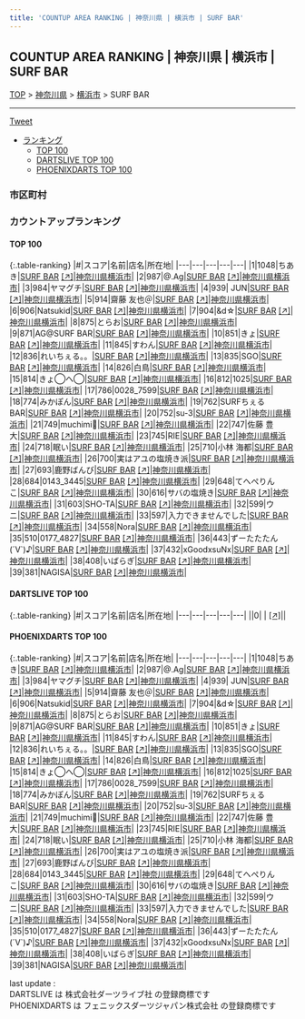 ```yaml
---
title: 'COUNTUP AREA RANKING | 神奈川県 | 横浜市 | SURF BAR'
---
```

## COUNTUP AREA RANKING | 神奈川県 | 横浜市 | SURF BAR

[TOP](/darts/rank/) > [神奈川県](/darts/rank/神奈川県/) > [横浜市](/darts/rank/神奈川県/横浜市/) > SURF BAR

___

<a href="https://twitter.com/share?ref_src=twsrc%5Etfw" data-text="COUNTUP AREA RANKING | 神奈川県横浜市SURF BAR" class="twitter-share-button" data-hashtags="DARTSLIVE,PHOENIXDARTS,darts,ダーツ" data-show-count="false">Tweet</a>

* [ランキング](#カウントアップランキング)
    * [TOP 100](#top-100)
    * [DARTSLIVE TOP 100](#dartslive-top-100)
    * [PHOENIXDARTS TOP 100](#phoenixdarts-top-100)

### 市区町村

<ul>

</ul>

### カウントアップランキング

#### TOP 100



{:.table-ranking}
|#|スコア|名前|店名|所在地|
|---|---|---|---|---|
|1|1048|<span class="rank-name-pd">ちあき</span>|<a href="/darts/rank/shops/81357.html">SURF BAR</a> <a href="https://vs.phoenixdarts.com/jp/shop/shopDetailInfo/s_81357?s_seq=81357">[↗]</a>|<a href="/darts/rank/神奈川県/横浜市">神奈川県横浜市</a>|
|2|987|<span class="rank-name-pd">@.Ag</span>|<a href="/darts/rank/shops/81357.html">SURF BAR</a> <a href="https://vs.phoenixdarts.com/jp/shop/shopDetailInfo/s_81357?s_seq=81357">[↗]</a>|<a href="/darts/rank/神奈川県/横浜市">神奈川県横浜市</a>|
|3|984|<span class="rank-name-pd">ヤマグチ</span>|<a href="/darts/rank/shops/81357.html">SURF BAR</a> <a href="https://vs.phoenixdarts.com/jp/shop/shopDetailInfo/s_81357?s_seq=81357">[↗]</a>|<a href="/darts/rank/神奈川県/横浜市">神奈川県横浜市</a>|
|4|939|<span class="rank-name-pd"> JUN</span>|<a href="/darts/rank/shops/81357.html">SURF BAR</a> <a href="https://vs.phoenixdarts.com/jp/shop/shopDetailInfo/s_81357?s_seq=81357">[↗]</a>|<a href="/darts/rank/神奈川県/横浜市">神奈川県横浜市</a>|
|5|914|<span class="rank-name-pd">齋藤 友也＠</span>|<a href="/darts/rank/shops/81357.html">SURF BAR</a> <a href="https://vs.phoenixdarts.com/jp/shop/shopDetailInfo/s_81357?s_seq=81357">[↗]</a>|<a href="/darts/rank/神奈川県/横浜市">神奈川県横浜市</a>|
|6|906|<span class="rank-name-pd">Natsukid</span>|<a href="/darts/rank/shops/81357.html">SURF BAR</a> <a href="https://vs.phoenixdarts.com/jp/shop/shopDetailInfo/s_81357?s_seq=81357">[↗]</a>|<a href="/darts/rank/神奈川県/横浜市">神奈川県横浜市</a>|
|7|904|<span class="rank-name-pd">&amp;d☆</span>|<a href="/darts/rank/shops/81357.html">SURF BAR</a> <a href="https://vs.phoenixdarts.com/jp/shop/shopDetailInfo/s_81357?s_seq=81357">[↗]</a>|<a href="/darts/rank/神奈川県/横浜市">神奈川県横浜市</a>|
|8|875|<span class="rank-name-pd">とらお</span>|<a href="/darts/rank/shops/81357.html">SURF BAR</a> <a href="https://vs.phoenixdarts.com/jp/shop/shopDetailInfo/s_81357?s_seq=81357">[↗]</a>|<a href="/darts/rank/神奈川県/横浜市">神奈川県横浜市</a>|
|9|871|<span class="rank-name-pd">AG@SURF BAR</span>|<a href="/darts/rank/shops/81357.html">SURF BAR</a> <a href="https://vs.phoenixdarts.com/jp/shop/shopDetailInfo/s_81357?s_seq=81357">[↗]</a>|<a href="/darts/rank/神奈川県/横浜市">神奈川県横浜市</a>|
|10|851|<span class="rank-name-pd">きょ</span>|<a href="/darts/rank/shops/81357.html">SURF BAR</a> <a href="https://vs.phoenixdarts.com/jp/shop/shopDetailInfo/s_81357?s_seq=81357">[↗]</a>|<a href="/darts/rank/神奈川県/横浜市">神奈川県横浜市</a>|
|11|845|<span class="rank-name-pd">すわん</span>|<a href="/darts/rank/shops/81357.html">SURF BAR</a> <a href="https://vs.phoenixdarts.com/jp/shop/shopDetailInfo/s_81357?s_seq=81357">[↗]</a>|<a href="/darts/rank/神奈川県/横浜市">神奈川県横浜市</a>|
|12|836|<span class="rank-name-pd">れいちぇる。。</span>|<a href="/darts/rank/shops/81357.html">SURF BAR</a> <a href="https://vs.phoenixdarts.com/jp/shop/shopDetailInfo/s_81357?s_seq=81357">[↗]</a>|<a href="/darts/rank/神奈川県/横浜市">神奈川県横浜市</a>|
|13|835|<span class="rank-name-pd">SGO</span>|<a href="/darts/rank/shops/81357.html">SURF BAR</a> <a href="https://vs.phoenixdarts.com/jp/shop/shopDetailInfo/s_81357?s_seq=81357">[↗]</a>|<a href="/darts/rank/神奈川県/横浜市">神奈川県横浜市</a>|
|14|826|<span class="rank-name-pd">白鳥</span>|<a href="/darts/rank/shops/81357.html">SURF BAR</a> <a href="https://vs.phoenixdarts.com/jp/shop/shopDetailInfo/s_81357?s_seq=81357">[↗]</a>|<a href="/darts/rank/神奈川県/横浜市">神奈川県横浜市</a>|
|15|814|<span class="rank-name-pd">きょ◯へ◯</span>|<a href="/darts/rank/shops/81357.html">SURF BAR</a> <a href="https://vs.phoenixdarts.com/jp/shop/shopDetailInfo/s_81357?s_seq=81357">[↗]</a>|<a href="/darts/rank/神奈川県/横浜市">神奈川県横浜市</a>|
|16|812|<span class="rank-name-pd">1025</span>|<a href="/darts/rank/shops/81357.html">SURF BAR</a> <a href="https://vs.phoenixdarts.com/jp/shop/shopDetailInfo/s_81357?s_seq=81357">[↗]</a>|<a href="/darts/rank/神奈川県/横浜市">神奈川県横浜市</a>|
|17|786|<span class="rank-name-pd">0028_7599</span>|<a href="/darts/rank/shops/81357.html">SURF BAR</a> <a href="https://vs.phoenixdarts.com/jp/shop/shopDetailInfo/s_81357?s_seq=81357">[↗]</a>|<a href="/darts/rank/神奈川県/横浜市">神奈川県横浜市</a>|
|18|774|<span class="rank-name-pd">みかぽん</span>|<a href="/darts/rank/shops/81357.html">SURF BAR</a> <a href="https://vs.phoenixdarts.com/jp/shop/shopDetailInfo/s_81357?s_seq=81357">[↗]</a>|<a href="/darts/rank/神奈川県/横浜市">神奈川県横浜市</a>|
|19|762|<span class="rank-name-pd">SURFちぇるBAR</span>|<a href="/darts/rank/shops/81357.html">SURF BAR</a> <a href="https://vs.phoenixdarts.com/jp/shop/shopDetailInfo/s_81357?s_seq=81357">[↗]</a>|<a href="/darts/rank/神奈川県/横浜市">神奈川県横浜市</a>|
|20|752|<span class="rank-name-pd">su-3</span>|<a href="/darts/rank/shops/81357.html">SURF BAR</a> <a href="https://vs.phoenixdarts.com/jp/shop/shopDetailInfo/s_81357?s_seq=81357">[↗]</a>|<a href="/darts/rank/神奈川県/横浜市">神奈川県横浜市</a>|
|21|749|<span class="rank-name-pd">muchimi👾</span>|<a href="/darts/rank/shops/81357.html">SURF BAR</a> <a href="https://vs.phoenixdarts.com/jp/shop/shopDetailInfo/s_81357?s_seq=81357">[↗]</a>|<a href="/darts/rank/神奈川県/横浜市">神奈川県横浜市</a>|
|22|747|<span class="rank-name-pd"><span class="pro-icon-pd"></span>佐藤 豊大</span>|<a href="/darts/rank/shops/81357.html">SURF BAR</a> <a href="https://vs.phoenixdarts.com/jp/shop/shopDetailInfo/s_81357?s_seq=81357">[↗]</a>|<a href="/darts/rank/神奈川県/横浜市">神奈川県横浜市</a>|
|23|745|<span class="rank-name-pd">RIE</span>|<a href="/darts/rank/shops/81357.html">SURF BAR</a> <a href="https://vs.phoenixdarts.com/jp/shop/shopDetailInfo/s_81357?s_seq=81357">[↗]</a>|<a href="/darts/rank/神奈川県/横浜市">神奈川県横浜市</a>|
|24|718|<span class="rank-name-pd">眠い</span>|<a href="/darts/rank/shops/81357.html">SURF BAR</a> <a href="https://vs.phoenixdarts.com/jp/shop/shopDetailInfo/s_81357?s_seq=81357">[↗]</a>|<a href="/darts/rank/神奈川県/横浜市">神奈川県横浜市</a>|
|25|710|<span class="rank-name-pd">小林 海都</span>|<a href="/darts/rank/shops/81357.html">SURF BAR</a> <a href="https://vs.phoenixdarts.com/jp/shop/shopDetailInfo/s_81357?s_seq=81357">[↗]</a>|<a href="/darts/rank/神奈川県/横浜市">神奈川県横浜市</a>|
|26|700|<span class="rank-name-pd">実はアユの塩焼き派</span>|<a href="/darts/rank/shops/81357.html">SURF BAR</a> <a href="https://vs.phoenixdarts.com/jp/shop/shopDetailInfo/s_81357?s_seq=81357">[↗]</a>|<a href="/darts/rank/神奈川県/横浜市">神奈川県横浜市</a>|
|27|693|<span class="rank-name-pd">鹿野ばんび</span>|<a href="/darts/rank/shops/81357.html">SURF BAR</a> <a href="https://vs.phoenixdarts.com/jp/shop/shopDetailInfo/s_81357?s_seq=81357">[↗]</a>|<a href="/darts/rank/神奈川県/横浜市">神奈川県横浜市</a>|
|28|684|<span class="rank-name-pd">0143_3445</span>|<a href="/darts/rank/shops/81357.html">SURF BAR</a> <a href="https://vs.phoenixdarts.com/jp/shop/shopDetailInfo/s_81357?s_seq=81357">[↗]</a>|<a href="/darts/rank/神奈川県/横浜市">神奈川県横浜市</a>|
|29|648|<span class="rank-name-pd">てへぺりんこ</span>|<a href="/darts/rank/shops/81357.html">SURF BAR</a> <a href="https://vs.phoenixdarts.com/jp/shop/shopDetailInfo/s_81357?s_seq=81357">[↗]</a>|<a href="/darts/rank/神奈川県/横浜市">神奈川県横浜市</a>|
|30|616|<span class="rank-name-pd">サバの塩焼き</span>|<a href="/darts/rank/shops/81357.html">SURF BAR</a> <a href="https://vs.phoenixdarts.com/jp/shop/shopDetailInfo/s_81357?s_seq=81357">[↗]</a>|<a href="/darts/rank/神奈川県/横浜市">神奈川県横浜市</a>|
|31|603|<span class="rank-name-pd">SHO-TA</span>|<a href="/darts/rank/shops/81357.html">SURF BAR</a> <a href="https://vs.phoenixdarts.com/jp/shop/shopDetailInfo/s_81357?s_seq=81357">[↗]</a>|<a href="/darts/rank/神奈川県/横浜市">神奈川県横浜市</a>|
|32|599|<span class="rank-name-pd">ウニ</span>|<a href="/darts/rank/shops/81357.html">SURF BAR</a> <a href="https://vs.phoenixdarts.com/jp/shop/shopDetailInfo/s_81357?s_seq=81357">[↗]</a>|<a href="/darts/rank/神奈川県/横浜市">神奈川県横浜市</a>|
|33|597|<span class="rank-name-pd">入力できませんでした</span>|<a href="/darts/rank/shops/81357.html">SURF BAR</a> <a href="https://vs.phoenixdarts.com/jp/shop/shopDetailInfo/s_81357?s_seq=81357">[↗]</a>|<a href="/darts/rank/神奈川県/横浜市">神奈川県横浜市</a>|
|34|558|<span class="rank-name-pd">Nora</span>|<a href="/darts/rank/shops/81357.html">SURF BAR</a> <a href="https://vs.phoenixdarts.com/jp/shop/shopDetailInfo/s_81357?s_seq=81357">[↗]</a>|<a href="/darts/rank/神奈川県/横浜市">神奈川県横浜市</a>|
|35|510|<span class="rank-name-pd">0177_4827</span>|<a href="/darts/rank/shops/81357.html">SURF BAR</a> <a href="https://vs.phoenixdarts.com/jp/shop/shopDetailInfo/s_81357?s_seq=81357">[↗]</a>|<a href="/darts/rank/神奈川県/横浜市">神奈川県横浜市</a>|
|36|443|<span class="rank-name-pd">ずーたたたん(´V`)♪</span>|<a href="/darts/rank/shops/81357.html">SURF BAR</a> <a href="https://vs.phoenixdarts.com/jp/shop/shopDetailInfo/s_81357?s_seq=81357">[↗]</a>|<a href="/darts/rank/神奈川県/横浜市">神奈川県横浜市</a>|
|37|432|<span class="rank-name-pd">xGoodxsuNx</span>|<a href="/darts/rank/shops/81357.html">SURF BAR</a> <a href="https://vs.phoenixdarts.com/jp/shop/shopDetailInfo/s_81357?s_seq=81357">[↗]</a>|<a href="/darts/rank/神奈川県/横浜市">神奈川県横浜市</a>|
|38|408|<span class="rank-name-pd">いばらぎ</span>|<a href="/darts/rank/shops/81357.html">SURF BAR</a> <a href="https://vs.phoenixdarts.com/jp/shop/shopDetailInfo/s_81357?s_seq=81357">[↗]</a>|<a href="/darts/rank/神奈川県/横浜市">神奈川県横浜市</a>|
|39|381|<span class="rank-name-pd">NAGISA</span>|<a href="/darts/rank/shops/81357.html">SURF BAR</a> <a href="https://vs.phoenixdarts.com/jp/shop/shopDetailInfo/s_81357?s_seq=81357">[↗]</a>|<a href="/darts/rank/神奈川県/横浜市">神奈川県横浜市</a>|


#### DARTSLIVE TOP 100



{:.table-ranking}
|#|スコア|名前|店名|所在地|
|---|---|---|---|---|
||0|<span class="rank-name-dl"> </span>|<a href="/darts/rank/shops/.html"></a> <a href="">[↗]</a>|<a href="/darts/rank//"></a>|


#### PHOENIXDARTS TOP 100



{:.table-ranking}
|#|スコア|名前|店名|所在地|
|---|---|---|---|---|
|1|1048|<span class="rank-name-pd">ちあき</span>|<a href="/darts/rank/shops/81357.html">SURF BAR</a> <a href="https://vs.phoenixdarts.com/jp/shop/shopDetailInfo/s_81357?s_seq=81357">[↗]</a>|<a href="/darts/rank/神奈川県/横浜市">神奈川県横浜市</a>|
|2|987|<span class="rank-name-pd">@.Ag</span>|<a href="/darts/rank/shops/81357.html">SURF BAR</a> <a href="https://vs.phoenixdarts.com/jp/shop/shopDetailInfo/s_81357?s_seq=81357">[↗]</a>|<a href="/darts/rank/神奈川県/横浜市">神奈川県横浜市</a>|
|3|984|<span class="rank-name-pd">ヤマグチ</span>|<a href="/darts/rank/shops/81357.html">SURF BAR</a> <a href="https://vs.phoenixdarts.com/jp/shop/shopDetailInfo/s_81357?s_seq=81357">[↗]</a>|<a href="/darts/rank/神奈川県/横浜市">神奈川県横浜市</a>|
|4|939|<span class="rank-name-pd"> JUN</span>|<a href="/darts/rank/shops/81357.html">SURF BAR</a> <a href="https://vs.phoenixdarts.com/jp/shop/shopDetailInfo/s_81357?s_seq=81357">[↗]</a>|<a href="/darts/rank/神奈川県/横浜市">神奈川県横浜市</a>|
|5|914|<span class="rank-name-pd">齋藤 友也＠</span>|<a href="/darts/rank/shops/81357.html">SURF BAR</a> <a href="https://vs.phoenixdarts.com/jp/shop/shopDetailInfo/s_81357?s_seq=81357">[↗]</a>|<a href="/darts/rank/神奈川県/横浜市">神奈川県横浜市</a>|
|6|906|<span class="rank-name-pd">Natsukid</span>|<a href="/darts/rank/shops/81357.html">SURF BAR</a> <a href="https://vs.phoenixdarts.com/jp/shop/shopDetailInfo/s_81357?s_seq=81357">[↗]</a>|<a href="/darts/rank/神奈川県/横浜市">神奈川県横浜市</a>|
|7|904|<span class="rank-name-pd">&amp;d☆</span>|<a href="/darts/rank/shops/81357.html">SURF BAR</a> <a href="https://vs.phoenixdarts.com/jp/shop/shopDetailInfo/s_81357?s_seq=81357">[↗]</a>|<a href="/darts/rank/神奈川県/横浜市">神奈川県横浜市</a>|
|8|875|<span class="rank-name-pd">とらお</span>|<a href="/darts/rank/shops/81357.html">SURF BAR</a> <a href="https://vs.phoenixdarts.com/jp/shop/shopDetailInfo/s_81357?s_seq=81357">[↗]</a>|<a href="/darts/rank/神奈川県/横浜市">神奈川県横浜市</a>|
|9|871|<span class="rank-name-pd">AG@SURF BAR</span>|<a href="/darts/rank/shops/81357.html">SURF BAR</a> <a href="https://vs.phoenixdarts.com/jp/shop/shopDetailInfo/s_81357?s_seq=81357">[↗]</a>|<a href="/darts/rank/神奈川県/横浜市">神奈川県横浜市</a>|
|10|851|<span class="rank-name-pd">きょ</span>|<a href="/darts/rank/shops/81357.html">SURF BAR</a> <a href="https://vs.phoenixdarts.com/jp/shop/shopDetailInfo/s_81357?s_seq=81357">[↗]</a>|<a href="/darts/rank/神奈川県/横浜市">神奈川県横浜市</a>|
|11|845|<span class="rank-name-pd">すわん</span>|<a href="/darts/rank/shops/81357.html">SURF BAR</a> <a href="https://vs.phoenixdarts.com/jp/shop/shopDetailInfo/s_81357?s_seq=81357">[↗]</a>|<a href="/darts/rank/神奈川県/横浜市">神奈川県横浜市</a>|
|12|836|<span class="rank-name-pd">れいちぇる。。</span>|<a href="/darts/rank/shops/81357.html">SURF BAR</a> <a href="https://vs.phoenixdarts.com/jp/shop/shopDetailInfo/s_81357?s_seq=81357">[↗]</a>|<a href="/darts/rank/神奈川県/横浜市">神奈川県横浜市</a>|
|13|835|<span class="rank-name-pd">SGO</span>|<a href="/darts/rank/shops/81357.html">SURF BAR</a> <a href="https://vs.phoenixdarts.com/jp/shop/shopDetailInfo/s_81357?s_seq=81357">[↗]</a>|<a href="/darts/rank/神奈川県/横浜市">神奈川県横浜市</a>|
|14|826|<span class="rank-name-pd">白鳥</span>|<a href="/darts/rank/shops/81357.html">SURF BAR</a> <a href="https://vs.phoenixdarts.com/jp/shop/shopDetailInfo/s_81357?s_seq=81357">[↗]</a>|<a href="/darts/rank/神奈川県/横浜市">神奈川県横浜市</a>|
|15|814|<span class="rank-name-pd">きょ◯へ◯</span>|<a href="/darts/rank/shops/81357.html">SURF BAR</a> <a href="https://vs.phoenixdarts.com/jp/shop/shopDetailInfo/s_81357?s_seq=81357">[↗]</a>|<a href="/darts/rank/神奈川県/横浜市">神奈川県横浜市</a>|
|16|812|<span class="rank-name-pd">1025</span>|<a href="/darts/rank/shops/81357.html">SURF BAR</a> <a href="https://vs.phoenixdarts.com/jp/shop/shopDetailInfo/s_81357?s_seq=81357">[↗]</a>|<a href="/darts/rank/神奈川県/横浜市">神奈川県横浜市</a>|
|17|786|<span class="rank-name-pd">0028_7599</span>|<a href="/darts/rank/shops/81357.html">SURF BAR</a> <a href="https://vs.phoenixdarts.com/jp/shop/shopDetailInfo/s_81357?s_seq=81357">[↗]</a>|<a href="/darts/rank/神奈川県/横浜市">神奈川県横浜市</a>|
|18|774|<span class="rank-name-pd">みかぽん</span>|<a href="/darts/rank/shops/81357.html">SURF BAR</a> <a href="https://vs.phoenixdarts.com/jp/shop/shopDetailInfo/s_81357?s_seq=81357">[↗]</a>|<a href="/darts/rank/神奈川県/横浜市">神奈川県横浜市</a>|
|19|762|<span class="rank-name-pd">SURFちぇるBAR</span>|<a href="/darts/rank/shops/81357.html">SURF BAR</a> <a href="https://vs.phoenixdarts.com/jp/shop/shopDetailInfo/s_81357?s_seq=81357">[↗]</a>|<a href="/darts/rank/神奈川県/横浜市">神奈川県横浜市</a>|
|20|752|<span class="rank-name-pd">su-3</span>|<a href="/darts/rank/shops/81357.html">SURF BAR</a> <a href="https://vs.phoenixdarts.com/jp/shop/shopDetailInfo/s_81357?s_seq=81357">[↗]</a>|<a href="/darts/rank/神奈川県/横浜市">神奈川県横浜市</a>|
|21|749|<span class="rank-name-pd">muchimi👾</span>|<a href="/darts/rank/shops/81357.html">SURF BAR</a> <a href="https://vs.phoenixdarts.com/jp/shop/shopDetailInfo/s_81357?s_seq=81357">[↗]</a>|<a href="/darts/rank/神奈川県/横浜市">神奈川県横浜市</a>|
|22|747|<span class="rank-name-pd"><span class="pro-icon-pd"></span>佐藤 豊大</span>|<a href="/darts/rank/shops/81357.html">SURF BAR</a> <a href="https://vs.phoenixdarts.com/jp/shop/shopDetailInfo/s_81357?s_seq=81357">[↗]</a>|<a href="/darts/rank/神奈川県/横浜市">神奈川県横浜市</a>|
|23|745|<span class="rank-name-pd">RIE</span>|<a href="/darts/rank/shops/81357.html">SURF BAR</a> <a href="https://vs.phoenixdarts.com/jp/shop/shopDetailInfo/s_81357?s_seq=81357">[↗]</a>|<a href="/darts/rank/神奈川県/横浜市">神奈川県横浜市</a>|
|24|718|<span class="rank-name-pd">眠い</span>|<a href="/darts/rank/shops/81357.html">SURF BAR</a> <a href="https://vs.phoenixdarts.com/jp/shop/shopDetailInfo/s_81357?s_seq=81357">[↗]</a>|<a href="/darts/rank/神奈川県/横浜市">神奈川県横浜市</a>|
|25|710|<span class="rank-name-pd">小林 海都</span>|<a href="/darts/rank/shops/81357.html">SURF BAR</a> <a href="https://vs.phoenixdarts.com/jp/shop/shopDetailInfo/s_81357?s_seq=81357">[↗]</a>|<a href="/darts/rank/神奈川県/横浜市">神奈川県横浜市</a>|
|26|700|<span class="rank-name-pd">実はアユの塩焼き派</span>|<a href="/darts/rank/shops/81357.html">SURF BAR</a> <a href="https://vs.phoenixdarts.com/jp/shop/shopDetailInfo/s_81357?s_seq=81357">[↗]</a>|<a href="/darts/rank/神奈川県/横浜市">神奈川県横浜市</a>|
|27|693|<span class="rank-name-pd">鹿野ばんび</span>|<a href="/darts/rank/shops/81357.html">SURF BAR</a> <a href="https://vs.phoenixdarts.com/jp/shop/shopDetailInfo/s_81357?s_seq=81357">[↗]</a>|<a href="/darts/rank/神奈川県/横浜市">神奈川県横浜市</a>|
|28|684|<span class="rank-name-pd">0143_3445</span>|<a href="/darts/rank/shops/81357.html">SURF BAR</a> <a href="https://vs.phoenixdarts.com/jp/shop/shopDetailInfo/s_81357?s_seq=81357">[↗]</a>|<a href="/darts/rank/神奈川県/横浜市">神奈川県横浜市</a>|
|29|648|<span class="rank-name-pd">てへぺりんこ</span>|<a href="/darts/rank/shops/81357.html">SURF BAR</a> <a href="https://vs.phoenixdarts.com/jp/shop/shopDetailInfo/s_81357?s_seq=81357">[↗]</a>|<a href="/darts/rank/神奈川県/横浜市">神奈川県横浜市</a>|
|30|616|<span class="rank-name-pd">サバの塩焼き</span>|<a href="/darts/rank/shops/81357.html">SURF BAR</a> <a href="https://vs.phoenixdarts.com/jp/shop/shopDetailInfo/s_81357?s_seq=81357">[↗]</a>|<a href="/darts/rank/神奈川県/横浜市">神奈川県横浜市</a>|
|31|603|<span class="rank-name-pd">SHO-TA</span>|<a href="/darts/rank/shops/81357.html">SURF BAR</a> <a href="https://vs.phoenixdarts.com/jp/shop/shopDetailInfo/s_81357?s_seq=81357">[↗]</a>|<a href="/darts/rank/神奈川県/横浜市">神奈川県横浜市</a>|
|32|599|<span class="rank-name-pd">ウニ</span>|<a href="/darts/rank/shops/81357.html">SURF BAR</a> <a href="https://vs.phoenixdarts.com/jp/shop/shopDetailInfo/s_81357?s_seq=81357">[↗]</a>|<a href="/darts/rank/神奈川県/横浜市">神奈川県横浜市</a>|
|33|597|<span class="rank-name-pd">入力できませんでした</span>|<a href="/darts/rank/shops/81357.html">SURF BAR</a> <a href="https://vs.phoenixdarts.com/jp/shop/shopDetailInfo/s_81357?s_seq=81357">[↗]</a>|<a href="/darts/rank/神奈川県/横浜市">神奈川県横浜市</a>|
|34|558|<span class="rank-name-pd">Nora</span>|<a href="/darts/rank/shops/81357.html">SURF BAR</a> <a href="https://vs.phoenixdarts.com/jp/shop/shopDetailInfo/s_81357?s_seq=81357">[↗]</a>|<a href="/darts/rank/神奈川県/横浜市">神奈川県横浜市</a>|
|35|510|<span class="rank-name-pd">0177_4827</span>|<a href="/darts/rank/shops/81357.html">SURF BAR</a> <a href="https://vs.phoenixdarts.com/jp/shop/shopDetailInfo/s_81357?s_seq=81357">[↗]</a>|<a href="/darts/rank/神奈川県/横浜市">神奈川県横浜市</a>|
|36|443|<span class="rank-name-pd">ずーたたたん(´V`)♪</span>|<a href="/darts/rank/shops/81357.html">SURF BAR</a> <a href="https://vs.phoenixdarts.com/jp/shop/shopDetailInfo/s_81357?s_seq=81357">[↗]</a>|<a href="/darts/rank/神奈川県/横浜市">神奈川県横浜市</a>|
|37|432|<span class="rank-name-pd">xGoodxsuNx</span>|<a href="/darts/rank/shops/81357.html">SURF BAR</a> <a href="https://vs.phoenixdarts.com/jp/shop/shopDetailInfo/s_81357?s_seq=81357">[↗]</a>|<a href="/darts/rank/神奈川県/横浜市">神奈川県横浜市</a>|
|38|408|<span class="rank-name-pd">いばらぎ</span>|<a href="/darts/rank/shops/81357.html">SURF BAR</a> <a href="https://vs.phoenixdarts.com/jp/shop/shopDetailInfo/s_81357?s_seq=81357">[↗]</a>|<a href="/darts/rank/神奈川県/横浜市">神奈川県横浜市</a>|
|39|381|<span class="rank-name-pd">NAGISA</span>|<a href="/darts/rank/shops/81357.html">SURF BAR</a> <a href="https://vs.phoenixdarts.com/jp/shop/shopDetailInfo/s_81357?s_seq=81357">[↗]</a>|<a href="/darts/rank/神奈川県/横浜市">神奈川県横浜市</a>|


<div class="footer border-top border-gray-light mt-5 pt-3 text-right text-gray">
    last update : <span style="font-weight: italic" id="foot_last_modified"></span><br />
    DARTSLIVE は 株式会社ダーツライブ社 の登録商標です<br />
    PHOENIXDARTS は フェニックスダーツジャパン株式会社 の登録商標です<br />
</div>

<script src="https://cdnjs.cloudflare.com/ajax/libs/jquery.tablesorter/2.31.3/js/jquery.tablesorter.min.js" integrity="sha512-qzgd5cYSZcosqpzpn7zF2ZId8f/8CHmFKZ8j7mU4OUXTNRd5g+ZHBPsgKEwoqxCtdQvExE5LprwwPAgoicguNg==" crossorigin="anonymous" referrerpolicy="no-referrer"></script>
<link rel="stylesheet" href="https://cdnjs.cloudflare.com/ajax/libs/jquery.tablesorter/2.31.3/css/theme.default.min.css" integrity="sha512-wghhOJkjQX0Lh3NSWvNKeZ0ZpNn+SPVXX1Qyc9OCaogADktxrBiBdKGDoqVUOyhStvMBmJQ8ZdMHiR3wuEq8+w==" crossorigin="anonymous" referrerpolicy="no-referrer" />
<script>
$(function() {
    $(".table-ranking").tablesorter({sortList:[[0, 0]]});
    $("#foot_last_modified").text(formatDate(new Date(document.lastModified), 'yyyy-MM-dd HH:mm:ss'));
});
</script>

<script async src="https://platform.twitter.com/widgets.js" charset="utf-8"></script>